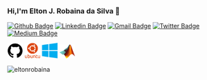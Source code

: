 ### Hi,I'm Elton J. Robaina da Silva 👋

[![Github Badge](https://img.shields.io/badge/-Github-000?style=flat-square&logo=Github&logoColor=white&link=https://github.com/eltonrobaina)](https://github.com/eltonrobaina)
[![Linkedin Badge](https://img.shields.io/badge/-LinkedIn-blue?style=flat-square&logo=Linkedin&logoColor=white&link=https://https://www.linkedin.com/in/elton-robaina)](https://www.linkedin.com/in/elton-robaina/)
[![Gmail Badge](https://img.shields.io/badge/-Gmail-c14438?style=flat-square&logo=Gmail&logoColor=white&link=mailto:eltonj.robaina@gmail.com)](mailto:eltonj.robaina@gmail.com)
[![Twitter Badge](https://img.shields.io/badge/-Twitter-1ca0f1?style=flat-square&labelColor=1ca0f1&logo=twitter&logoColor=white&link=https://https://twitter.com/EltonRobaina)](https://twitter.com/EltonRobaina)
[![Medium Badge](https://img.shields.io/static/v1?label=Medium&message=Elton+Robaina&logo=medium&&link=https://medium.com/)](https://medium.com/@elton.robaina)

<!--
**eltonrobaina/eltonrobaina** is a ✨ _special_ ✨ repository because its `README.md` (this file) appears on your GitHub profile.

Here are some ideas to get you started:

- 🔭 I’m currently working on ...
- 🌱 I’m currently learning ...
- 👯 I’m looking to collaborate on ...
- 🤔 I’m looking for help with ...
- 💬 Ask me about ...
- 📫 How to reach me: ...
- 😄 Pronouns: ...
- ⚡ Fun fact: ...
-->

<p>
 <img width="36" src="https://github.com/eltonrobaina/eltonrobaina/blob/main/icons/github.svg"/>
 <img width="36" src="https://github.com/eltonrobaina/eltonrobaina/blob/main/icons/ubuntu.svg"/>
 <img width="36" src="https://github.com/eltonrobaina/eltonrobaina/blob/main/icons/Windows.svg"/>
 <img width="36" src="https://github.com/eltonrobaina/eltonrobaina/blob/main/icons/Matlab.svg"/>


</p>

<img src="https://github-readme-stats.vercel.app/api?username=eltonrobaina&show_icons=true" alt="eltonrobaina" /> 
<!--<img src="https://github-readme-stats.vercel.app/api/top-langs/?username=eltonrobaina&layout=compact" />-->
